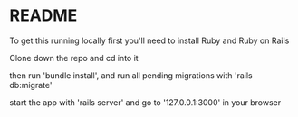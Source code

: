 # README

To get this running locally first you'll need to install Ruby and Ruby on Rails

Clone down the repo and cd into it

then run 'bundle install', and run all pending migrations with 'rails db:migrate'

start the app with 'rails server' and go to '127.0.0.1:3000' in your browser 